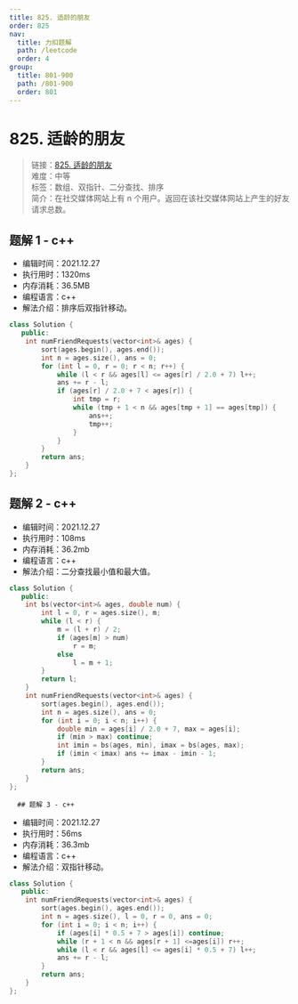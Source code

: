 ```yaml
---
title: 825. 适龄的朋友
order: 825
nav:
  title: 力扣题解
  path: /leetcode
  order: 4
group:
  title: 801-900
  path: /801-900
  order: 801
---
```


# 825. 适龄的朋友

> 链接：[825. 适龄的朋友](https://leetcode-cn.com/problems/friends-of-appropriate-ages/)  
> 难度：中等  
> 标签：数组、双指针、二分查找、排序  
> 简介：在社交媒体网站上有 n 个用户。返回在该社交媒体网站上产生的好友请求总数。

## 题解 1 - c++

- 编辑时间：2021.12.27
- 执行用时：1320ms
- 内存消耗：36.5MB
- 编程语言：c++
- 解法介绍：排序后双指针移动。

```c++
class Solution {
   public:
    int numFriendRequests(vector<int>& ages) {
        sort(ages.begin(), ages.end());
        int n = ages.size(), ans = 0;
        for (int l = 0, r = 0; r < n; r++) {
            while (l < r && ages[l] <= ages[r] / 2.0 + 7) l++;
            ans += r - l;
            if (ages[r] / 2.0 + 7 < ages[r]) {
                int tmp = r;
                while (tmp + 1 < n && ages[tmp + 1] == ages[tmp]) {
                    ans++;
                    tmp++;
                }
            }
        }
        return ans;
    }
};
```

## 题解 2 - c++

- 编辑时间：2021.12.27
- 执行用时：108ms
- 内存消耗：36.2mb
- 编程语言：c++
- 解法介绍：二分查找最小值和最大值。

```c++
class Solution {
   public:
    int bs(vector<int>& ages, double num) {
        int l = 0, r = ages.size(), m;
        while (l < r) {
            m = (l + r) / 2;
            if (ages[m] > num)
                r = m;
            else
                l = m + 1;
        }
        return l;
    }
    int numFriendRequests(vector<int>& ages) {
        sort(ages.begin(), ages.end());
        int n = ages.size(), ans = 0;
        for (int i = 0; i < n; i++) {
            double min = ages[i] / 2.0 + 7, max = ages[i];
            if (min > max) continue;
            int imin = bs(ages, min), imax = bs(ages, max);
            if (imin < imax) ans += imax - imin - 1;
        }
        return ans;
    }
};
```

      ## 题解 3 - c++

- 编辑时间：2021.12.27
- 执行用时：56ms
- 内存消耗：36.3mb
- 编程语言：c++
- 解法介绍：双指针移动。

```c++
class Solution {
   public:
    int numFriendRequests(vector<int>& ages) {
        sort(ages.begin(), ages.end());
        int n = ages.size(), l = 0, r = 0, ans = 0;
        for (int i = 0; i < n; i++) {
            if (ages[i] * 0.5 + 7 > ages[i]) continue;
            while (r + 1 < n && ages[r + 1] <=ages[i]) r++;
            while (l < r && ages[l] <= ages[i] * 0.5 + 7) l++;
            ans += r - l;
        }
        return ans;
    }
};
```

